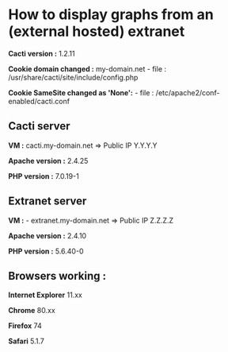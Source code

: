 # How to display graphs from an (external hosted) extranet

**Cacti version :** 1.2.11

**Cookie domain changed :** my-domain.net - file : /usr/share/cacti/site/include/config.php

**Cookie SameSite changed as 'None':** - file : /etc/apache2/conf-enabled/cacti.conf

## **Cacti server** 

**VM :** cacti.my-domain.net => Public IP Y.Y.Y.Y

**Apache version :** 2.4.25

**PHP version :** 7.0.19-1

## **Extranet server**

**VM :** - extranet.my-domain.net => Public IP Z.Z.Z.Z

**Apache version :** 2.4.10

**PHP version :** 5.6.40-0


## **Browsers working :**

**Internet Explorer** 11.xx

**Chrome** 80.xx

**Firefox** 74

**Safari** 5.1.7
